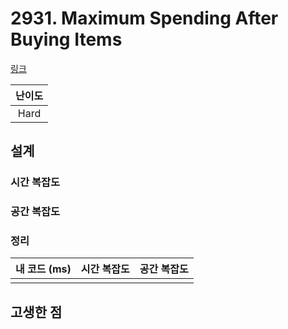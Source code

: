 # 2931. Maximum Spending After Buying Items

[링크](https://leetcode.com/problems/maximum-spending-after-buying-items/description/)

| 난이도 |
| :----: |
|  Hard  |

## 설계

### 시간 복잡도

### 공간 복잡도

### 정리

| 내 코드 (ms) | 시간 복잡도 | 공간 복잡도 |
| :----------: | :---------: | :---------: |
|              |             |             |

## 고생한 점
